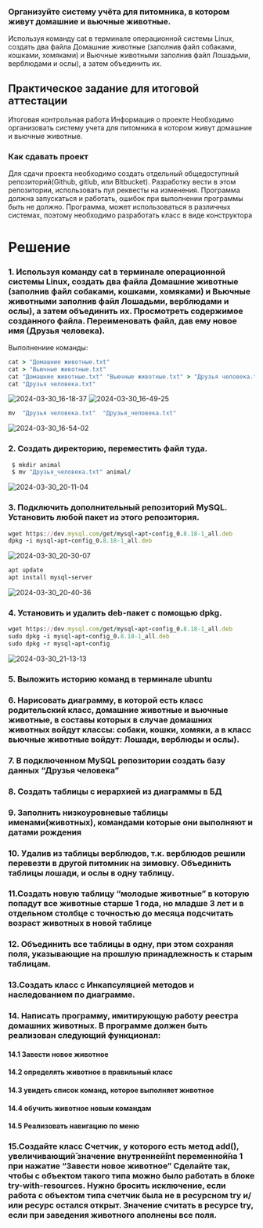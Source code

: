 ### Организуйте систему учёта для питомника, в котором живут домашние и вьючные животные. 
Используя команду cat в терминале операционной системы Linux, создать два файла Домашние животные (заполнив файл собаками, кошками, хомяками) и Вьючные животными заполнив файл Лошадьми, верблюдами и ослы), а затем объединить их.

## Практическое задание для итоговой аттестации
Итоговая контрольная работа
Информация о проекте
Необходимо организовать систему учета для питомника в котором живут
домашние и вьючные животные.
### Как сдавать проект
Для сдачи проекта необходимо создать отдельный общедоступный репозиторий(Github, gitlub, или Bitbucket). Разработку вести в этом репозитории, использовать пул реквесты на изменения. 
Программа должна запускаться и работать, ошибок при выполнении программы быть не должно.
Программа, может использоваться в различных системах, поэтому необходимо разработать класс в виде конструктора

# Решение

### 1. Используя команду cat в терминале операционной системы Linux, создать два файла Домашние животные (заполнив файл собаками, кошками, хомяками) и Вьючные животными заполнив файл Лошадьми, верблюдами и ослы), а затем объединить их. Просмотреть содержимое созданного файла. Переименовать файл, дав ему новое имя (Друзья человека).

Выполнениие команды:

``` ruby
cat > "Домашние животные.txt"
cat > "Вьючные животные.txt"
cat "Домашние животные.txt" "Вьючные животные.txt" > "Друзья человека.txt"
cat "Друзья человека.txt"
```
![2024-03-30_16-18-37](https://github.com/Vlad100001/-/assets/132137476/54bbafe0-990d-4341-9cd2-95596804ea05)
![2024-03-30_16-49-25](https://github.com/Vlad100001/-/assets/132137476/b73c2c5b-6647-4822-9c1d-f2a445ecdae1)


```ruby
mv  "Друзья человека.txt"  "Друзья_человека.txt"
```
![2024-03-30_16-54-02](https://github.com/Vlad100001/-/assets/132137476/47ff41e1-ee3e-4105-9d1c-588d495ad184)


### 2. Создать директорию, переместить файл туда.

```ruby
 $ mkdir animal
 $ mv "Друзья_человека.txt" animal/
```
![2024-03-30_20-11-04](https://github.com/Vlad100001/-/assets/132137476/44f489e3-1d15-482e-8c88-7bb191ccd4fa)

### 3. Подключить дополнительный репозиторий MySQL. Установить любой пакет из этого репозитория.

```ruby
wget https://dev.mysql.com/get/mysql-apt-config_0.8.18-1_all.deb
dpkg -i mysql-apt-config_0.8.18-1_all.deb
```
![2024-03-30_20-30-07](https://github.com/Vlad100001/-/assets/132137476/8e6284ff-f2fb-41c7-8408-db5871c99ddf)

```ruby
apt update
apt install mysql-server
```
![2024-03-30_20-40-36](https://github.com/Vlad100001/-/assets/132137476/48754d84-1d46-4d8d-a1b1-595b8dfe47b7)

### 4. Установить и удалить deb-пакет с помощью dpkg.
```ruby
wget https://dev.mysql.com/get/mysql-apt-config_0.8.18-1_all.deb
sudo dpkg -i mysql-apt-config_0.8.18-1_all.deb
sudo dpkg -r mysql-apt-config
```
![2024-03-30_21-13-13](https://github.com/Vlad100001/-/assets/132137476/6e93e712-1b74-49a2-90c4-923dce513898)

### 5. Выложить историю команд в терминале ubuntu

### 6. Нарисовать диаграмму, в которой есть класс родительский класс, домашние животные и вьючные животные, в составы которых в случае домашних животных войдут классы: собаки, кошки, хомяки, а в класс вьючные животные войдут: Лошади, верблюды и ослы).

### 7. В подключенном MySQL репозитории создать базу данных “Друзья человека”

### 8. Создать таблицы с иерархией из диаграммы в БД

### 9. Заполнить низкоуровневые таблицы именами(животных), командами которые они выполняют и датами рождения

### 10. Удалив из таблицы верблюдов, т.к. верблюдов решили перевезти в другой питомник на зимовку. Объединить таблицы лошади, и ослы в одну таблицу.

### 11.Создать новую таблицу “молодые животные” в которую попадут все животные старше 1 года, но младше 3 лет и в отдельном столбце с точностью до месяца подсчитать возраст животных в новой таблице 

### 12. Объединить все таблицы в одну, при этом сохраняя поля, указывающие на прошлую принадлежность к старым таблицам.

### 13.Создать класс с Инкапсуляцией методов и наследованием по диаграмме.

### 14. Написать программу, имитирующую работу реестра домашних животных. В программе должен быть реализован следующий функционал:

#### 14.1 Завести новое животное

#### 14.2 определять животное в правильный класс

#### 14.3 увидеть список команд, которое выполняет животное

#### 14.4 обучить животное новым командам

#### 14.5 Реализовать навигацию по меню

### 15.Создайте класс Счетчик, у которого есть метод add(), увеличивающий̆ значение внутренней̆int переменной̆на 1 при нажатие “Завести новое животное” Сделайте так, чтобы с объектом такого типа можно было работать в блоке try-with-resources. Нужно бросить исключение, если работа с объектом типа счетчик была не в ресурсном try и/или ресурс остался открыт. Значение считать в ресурсе try, если при заведения животного аполнены все поля.
